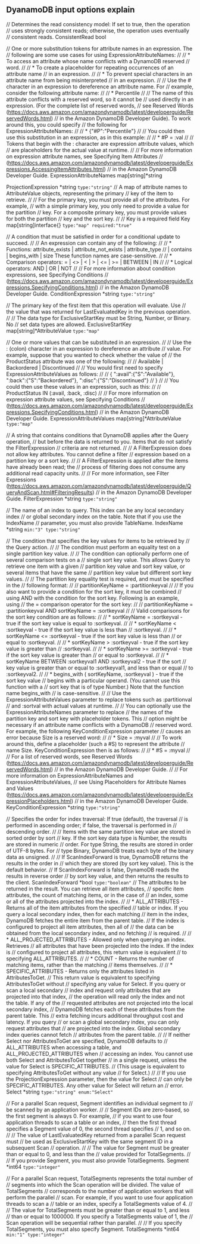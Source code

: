 
## DyanamoDB input options explain

// Determines the read consistency model: If set to true, then the operation
// uses strongly consistent reads; otherwise, the operation uses eventually
// consistent reads.
ConsistentRead bool

// One or more substitution tokens for attribute names in an expression. The
// following are some use cases for using ExpressionAttributeNames:
//
//    * To access an attribute whose name conflicts with a DynamoDB reserved
//    word.
//
//    * To create a placeholder for repeating occurrences of an attribute name
//    in an expression.
//
//    * To prevent special characters in an attribute name from being misinterpreted
//    in an expression.
//
// Use the # character in an expression to dereference an attribute name. For
// example, consider the following attribute name:
//
//    * Percentile
//
// The name of this attribute conflicts with a reserved word, so it cannot be
// used directly in an expression. (For the complete list of reserved words,
// see Reserved Words (https://docs.aws.amazon.com/amazondynamodb/latest/developerguide/ReservedWords.html)
// in the Amazon DynamoDB Developer Guide). To work around this, you could specify
// the following for ExpressionAttributeNames:
//
//    * {"#P":"Percentile"}
//
// You could then use this substitution in an expression, as in this example:
//
//    * #P = :val
//
// Tokens that begin with the : character are expression attribute values, which
// are placeholders for the actual value at runtime.
//
// For more information on expression attribute names, see Specifying Item Attributes
// (https://docs.aws.amazon.com/amazondynamodb/latest/developerguide/Expressions.AccessingItemAttributes.html)
// in the Amazon DynamoDB Developer Guide.
ExpressionAttributeNames map[string]*string

ProjectionExpression     *string `type:"string"`
// A map of attribute names to AttributeValue objects, representing the primary
// key of the item to retrieve.
//
// For the primary key, you must provide all of the attributes. For example,
// with a simple primary key, you only need to provide a value for the partition
// key. For a composite primary key, you must provide values for both the partition
// key and the sort key.
//
// Key is a required field
Key map[string]interface{} `type:"map" required:"true"`

// A condition that must be satisfied in order for a conditional update to succeed.
//
// An expression can contain any of the following:
//
//    * Functions: attribute_exists | attribute_not_exists | attribute_type
//    | contains | begins_with | size These function names are case-sensitive.
//
//    * Comparison operators: = | <> | < | > | <= | >= | BETWEEN | IN
//
//    * Logical operators: AND | OR | NOT
//
// For more information about condition expressions, see Specifying Conditions
// (https://docs.aws.amazon.com/amazondynamodb/latest/developerguide/Expressions.SpecifyingConditions.html)
// in the Amazon DynamoDB Developer Guide.
ConditionExpression       *string                    `type:"string"`


// The primary key of the first item that this operation will evaluate. Use
// the value that was returned for LastEvaluatedKey in the previous operation.
//
// The data type for ExclusiveStartKey must be String, Number, or Binary. No
// set data types are allowed.
ExclusiveStartKey        map[string]*AttributeValue `type:"map"`

// One or more values that can be substituted in an expression.
//
// Use the : (colon) character in an expression to dereference an attribute
// value. For example, suppose that you wanted to check whether the value of
// the ProductStatus attribute was one of the following:
//
// Available | Backordered | Discontinued
//
// You would first need to specify ExpressionAttributeValues as follows:
//
// { ":avail":{"S":"Available"}, ":back":{"S":"Backordered"}, ":disc":{"S":"Discontinued"}
// }
//
// You could then use these values in an expression, such as this:
//
// ProductStatus IN (:avail, :back, :disc)
//
// For more information on expression attribute values, see Specifying Conditions
// (https://docs.aws.amazon.com/amazondynamodb/latest/developerguide/Expressions.SpecifyingConditions.html)
// in the Amazon DynamoDB Developer Guide.
ExpressionAttributeValues map[string]*AttributeValue `type:"map"`

// A string that contains conditions that DynamoDB applies after the Query operation,
// but before the data is returned to you. Items that do not satisfy the FilterExpression
// criteria are not returned.
//
// A FilterExpression does not allow key attributes. You cannot define a filter
// expression based on a partition key or a sort key.
//
// A FilterExpression is applied after the items have already been read; the
// process of filtering does not consume any additional read capacity units.
//
// For more information, see Filter Expressions (https://docs.aws.amazon.com/amazondynamodb/latest/developerguide/QueryAndScan.html#FilteringResults)
// in the Amazon DynamoDB Developer Guide.
FilterExpression *string `type:"string"`

// The name of an index to query. This index can be any local secondary index
// or global secondary index on the table. Note that if you use the IndexName
// parameter, you must also provide TableName.
IndexName *string `min:"3" type:"string"`

// The condition that specifies the key values for items to be retrieved by
// the Query action.
//
// The condition must perform an equality test on a single partition key value.
//
// The condition can optionally perform one of several comparison tests on a
// single sort key value. This allows Query to retrieve one item with a given
// partition key value and sort key value, or several items that have the same
// partition key value but different sort key values.
//
// The partition key equality test is required, and must be specified in the
// following format:
//
// partitionKeyName = :partitionkeyval
//
// If you also want to provide a condition for the sort key, it must be combined
// using AND with the condition for the sort key. Following is an example, using
// the = comparison operator for the sort key:
//
// partitionKeyName = :partitionkeyval AND sortKeyName = :sortkeyval
//
// Valid comparisons for the sort key condition are as follows:
//
//    * sortKeyName = :sortkeyval - true if the sort key value is equal to :sortkeyval.
//
//    * sortKeyName < :sortkeyval - true if the sort key value is less than
//    :sortkeyval.
//
//    * sortKeyName <= :sortkeyval - true if the sort key value is less than
//    or equal to :sortkeyval.
//
//    * sortKeyName > :sortkeyval - true if the sort key value is greater than
//    :sortkeyval.
//
//    * sortKeyName >= :sortkeyval - true if the sort key value is greater than
//    or equal to :sortkeyval.
//
//    * sortKeyName BETWEEN :sortkeyval1 AND :sortkeyval2 - true if the sort
//    key value is greater than or equal to :sortkeyval1, and less than or equal
//    to :sortkeyval2.
//
//    * begins_with ( sortKeyName, :sortkeyval ) - true if the sort key value
//    begins with a particular operand. (You cannot use this function with a
//    sort key that is of type Number.) Note that the function name begins_with
//    is case-sensitive.
//
// Use the ExpressionAttributeValues parameter to replace tokens such as :partitionval
// and :sortval with actual values at runtime.
//
// You can optionally use the ExpressionAttributeNames parameter to replace
// the names of the partition key and sort key with placeholder tokens. This
// option might be necessary if an attribute name conflicts with a DynamoDB
// reserved word. For example, the following KeyConditionExpression parameter
// causes an error because Size is a reserved word:
//
//    * Size = :myval
//
// To work around this, define a placeholder (such a #S) to represent the attribute
// name Size. KeyConditionExpression then is as follows:
//
//    * #S = :myval
//
// For a list of reserved words, see Reserved Words (https://docs.aws.amazon.com/amazondynamodb/latest/developerguide/ReservedWords.html)
// in the Amazon DynamoDB Developer Guide.
//
// For more information on ExpressionAttributeNames and ExpressionAttributeValues,
// see Using Placeholders for Attribute Names and Values (https://docs.aws.amazon.com/amazondynamodb/latest/developerguide/ExpressionPlaceholders.html)
// in the Amazon DynamoDB Developer Guide.
KeyConditionExpression *string `type:"string"`

// Specifies the order for index traversal: If true (default), the traversal
// is performed in ascending order; if false, the traversal is performed in
// descending order.
//
// Items with the same partition key value are stored in sorted order by sort
// key. If the sort key data type is Number, the results are stored in numeric
// order. For type String, the results are stored in order of UTF-8 bytes. For
// type Binary, DynamoDB treats each byte of the binary data as unsigned.
//
// If ScanIndexForward is true, DynamoDB returns the results in the order in
// which they are stored (by sort key value). This is the default behavior.
// If ScanIndexForward is false, DynamoDB reads the results in reverse order
// by sort key value, and then returns the results to the client.
ScanIndexForward *bool `type:"boolean"`
// The attributes to be returned in the result. You can retrieve all item attributes,
// specific item attributes, the count of matching items, or in the case of
// an index, some or all of the attributes projected into the index.
//
//    * ALL_ATTRIBUTES - Returns all of the item attributes from the specified
//    table or index. If you query a local secondary index, then for each matching
//    item in the index, DynamoDB fetches the entire item from the parent table.
//    If the index is configured to project all item attributes, then all of
//    the data can be obtained from the local secondary index, and no fetching
//    is required.
//
//    * ALL_PROJECTED_ATTRIBUTES - Allowed only when querying an index. Retrieves
//    all attributes that have been projected into the index. If the index is
//    configured to project all attributes, this return value is equivalent
//    to specifying ALL_ATTRIBUTES.
//
//    * COUNT - Returns the number of matching items, rather than the matching
//    items themselves.
//
//    * SPECIFIC_ATTRIBUTES - Returns only the attributes listed in AttributesToGet.
//    This return value is equivalent to specifying AttributesToGet without
//    specifying any value for Select. If you query or scan a local secondary
//    index and request only attributes that are projected into that index,
//    the operation will read only the index and not the table. If any of the
//    requested attributes are not projected into the local secondary index,
//    DynamoDB fetches each of these attributes from the parent table. This
//    extra fetching incurs additional throughput cost and latency. If you query
//    or scan a global secondary index, you can only request attributes that
//    are projected into the index. Global secondary index queries cannot fetch
//    attributes from the parent table.
//
// If neither Select nor AttributesToGet are specified, DynamoDB defaults to
// ALL_ATTRIBUTES when accessing a table, and ALL_PROJECTED_ATTRIBUTES when
// accessing an index. You cannot use both Select and AttributesToGet together
// in a single request, unless the value for Select is SPECIFIC_ATTRIBUTES.
// (This usage is equivalent to specifying AttributesToGet without any value
// for Select.)
//
// If you use the ProjectionExpression parameter, then the value for Select
// can only be SPECIFIC_ATTRIBUTES. Any other value for Select will return an
// error.
Select *string `type:"string" enum:"Select"`

// For a parallel Scan request, Segment identifies an individual segment to
// be scanned by an application worker.
//
// Segment IDs are zero-based, so the first segment is always 0. For example,
// if you want to use four application threads to scan a table or an index,
// then the first thread specifies a Segment value of 0, the second thread specifies
// 1, and so on.
//
// The value of LastEvaluatedKey returned from a parallel Scan request must
// be used as ExclusiveStartKey with the same segment ID in a subsequent Scan
// operation.
//
// The value for Segment must be greater than or equal to 0, and less than the
// value provided for TotalSegments.
//
// If you provide Segment, you must also provide TotalSegments.
Segment *int64  `type:"integer"`

// For a parallel Scan request, TotalSegments represents the total number of
// segments into which the Scan operation will be divided. The value of TotalSegments
// corresponds to the number of application workers that will perform the parallel
// scan. For example, if you want to use four application threads to scan a
// table or an index, specify a TotalSegments value of 4.
//
// The value for TotalSegments must be greater than or equal to 1, and less
// than or equal to 1000000. If you specify a TotalSegments value of 1, the
// Scan operation will be sequential rather than parallel.
//
// If you specify TotalSegments, you must also specify Segment.
TotalSegments *int64 `min:"1" type:"integer"`